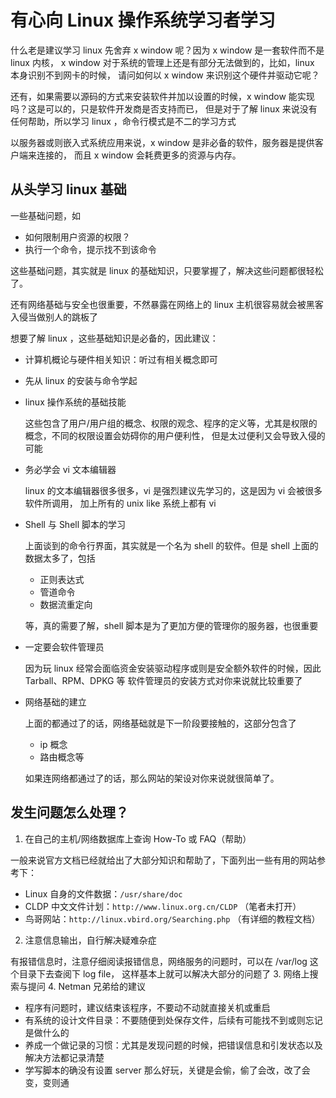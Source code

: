 # 有心向 Linux 操作系统学习者学习
什么老是建议学习 linux 先舍弃 x window 呢？因为 x window 是一套软件而不是 linux 内核，
x window 对于系统的管理上还是有部分无法做到的，比如，linux 本身识别不到网卡的时候，
请问如何以 x window 来识别这个硬件并驱动它呢？

还有，如果需要以源码的方式来安装软件并加以设置的时候，x window 能实现吗？这是可以的，只是软件开发商是否支持而已，
但是对于了解 linux 来说没有任何帮助，所以学习 linux ，命令行模式是不二的学习方式

以服务器或则嵌入式系统应用来说，x window 是非必备的软件，服务器是提供客户端来连接的，
而且 x window 会耗费更多的资源与内存。

## 从头学习 linux 基础
一些基础问题，如

- 如何限制用户资源的权限？
- 执行一个命令，提示找不到该命令

这些基础问题，其实就是 linux 的基础知识，只要掌握了，解决这些问题都很轻松了。

还有网络基础与安全也很重要，不然暴露在网络上的 linux 主机很容易就会被黑客入侵当做别人的跳板了

想要了解 linux ，这些基础知识是必备的，因此建议：

- 计算机概论与硬件相关知识：听过有相关概念即可
- 先从 linux 的安装与命令学起
- linux 操作系统的基础技能

  这些包含了用户/用户组的概念、权限的观念、程序的定义等，尤其是权限的概念，不同的权限设置会妨碍你的用户便利性，
  但是太过便利又会导致入侵的可能
- 务必学会 vi 文本编辑器

  linux 的文本编辑器很多很多，vi 是强烈建议先学习的，这是因为 vi 会被很多软件所调用，
  加上所有的 unix like 系统上都有 vi
- Shell 与 Shell 脚本的学习

  上面谈到的命令行界面，其实就是一个名为 shell 的软件。但是 shell 上面的数据太多了，包括

  - 正则表达式
  - 管道命令
  - 数据流重定向

  等，真的需要了解，shell 脚本是为了更加方便的管理你的服务器，也很重要

- 一定要会软件管理员

  因为玩 linux 经常会面临资金安装驱动程序或则是安全额外软件的时候，因此 Tarball、RPM、DPKG 等
  软件管理员的安装方式对你来说就比较重要了
- 网络基础的建立

  上面的都通过了的话，网络基础就是下一阶段要接触的，这部分包含了

  - ip 概念
  - 路由概念等

  如果连网络都通过了的话，那么网站的架设对你来说就很简单了。

## 发生问题怎么处理？

1.  在自己的主机/网络数据库上查询 How-To 或 FAQ（帮助）

  一般来说官方文档已经就给出了大部分知识和帮助了，下面列出一些有用的网站参考下：

  - Linux 自身的文件数据：`/usr/share/doc`
  - CLDP 中文文件计划：`http://www.linux.org.cn/CLDP` （笔者未打开）
  - 鸟哥网站：`http://linux.vbird.org/Searching.php` （有详细的教程文档）
2. 注意信息输出，自行解决疑难杂症

  有报错信息时，注意仔细阅读报错信息，网络服务的问题时，可以在 /var/log 这个目录下去查阅下 log file，
  这样基本上就可以解决大部分的问题了
3. 网络上搜索与提问
4. Netman 兄弟给的建议

  - 程序有问题时，建议结束该程序，不要动不动就直接关机或重启
  - 有系统的设计文件目录：不要随便到处保存文件，后续有可能找不到或则忘记是做什么的
  - 养成一个做记录的习惯：尤其是发现问题的时候，把错误信息和引发状态以及解决方法都记录清楚
  - 学写脚本的确没有设置 server 那么好玩，关键是会偷，偷了会改，改了会变，变则通
  
